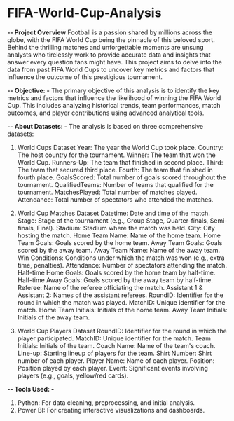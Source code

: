# FIFA-World-Cup-Analysis
**-- Project Overview**
Football is a passion shared by millions across the globe, with the FIFA World Cup being the pinnacle of this beloved sport. Behind the thrilling matches and unforgettable moments are unsung analysts who tirelessly work to provide accurate data and insights that answer every question fans might have. This project aims to delve into the data from past FIFA World Cups to uncover key metrics and factors that influence the outcome of this prestigious tournament.

**-- Objective: -**
The primary objective of this analysis is to identify the key metrics and factors that influence the likelihood of winning the FIFA World Cup. This includes analyzing historical trends, team performances, match outcomes, and player contributions using advanced analytical tools.

**-- About Datasets: -**
The analysis is based on three comprehensive datasets:
1. World Cups Dataset
Year: The year the World Cup took place.
Country: The host country for the tournament.
Winner: The team that won the World Cup.
Runners-Up: The team that finished in second place.
Third: The team that secured third place.
Fourth: The team that finished in fourth place.
GoalsScored: Total number of goals scored throughout the tournament.
QualifiedTeams: Number of teams that qualified for the tournament.
MatchesPlayed: Total number of matches played.
Attendance: Total number of spectators who attended the matches.

2. World Cup Matches Dataset
Datetime: Date and time of the match.
Stage: Stage of the tournament (e.g., Group Stage, Quarter-finals, Semi-finals, Final).
Stadium: Stadium where the match was held.
City: City hosting the match.
Home Team Name: Name of the home team.
Home Team Goals: Goals scored by the home team.
Away Team Goals: Goals scored by the away team.
Away Team Name: Name of the away team.
Win Conditions: Conditions under which the match was won (e.g., extra time, penalties).
Attendance: Number of spectators attending the match.
Half-time Home Goals: Goals scored by the home team by half-time.
Half-time Away Goals: Goals scored by the away team by half-time.
Referee: Name of the referee officiating the match.
Assistant 1 & Assistant 2: Names of the assistant referees.
RoundID: Identifier for the round in which the match was played.
MatchID: Unique identifier for the match.
Home Team Initials: Initials of the home team.
Away Team Initials: Initials of the away team.

3. World Cup Players Dataset
RoundID: Identifier for the round in which the player participated.
MatchID: Unique identifier for the match.
Team Initials: Initials of the team.
Coach Name: Name of the team's coach.
Line-up: Starting lineup of players for the team.
Shirt Number: Shirt number of each player.
Player Name: Name of each player.
Position: Position played by each player.
Event: Significant events involving players (e.g., goals, yellow/red cards).

**-- Tools Used: -**
1. Python: For data cleaning, preprocessing, and initial analysis.
2. Power BI: For creating interactive visualizations and dashboards.
